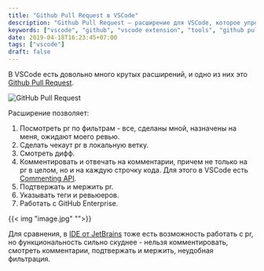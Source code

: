 ```yaml
---
title: "Github Pull Request в VSCode"
description: "Github Pull Request — расширение для VSCode, которое упрощает работу с пул-реквестами"
keywords: ["vscode", "github", "vscode extension", "tools", "github pull request"]
date: 2019-04-18T16:23:45+07:00
tags: ["vscode"]
draft: false
---
```


В VSCode есть довольно много крутых расширений, и одно из них это [Github Pull Request](https://marketplace.visualstudio.com/items?itemName=GitHub.vscode-pull-request-github).

![GitHub Pull Request](https://code.visualstudio.com/assets/blogs/2018/09/10/github_pr_hero.png)

<!--more-->

Расширение позволяет:

1. Посмотреть pr по фильтрам - все, сделаны мной, назначены на меня, ожидают моего ревью.
2. Сделать чекаут pr в локальную ветку.
3. Смотреть дифф.
4. Комментировать и отвечать на комментарии, причем не только на pr в целом, но и на каждую строчку кода. Для этого в VSCode есть [Commenting API](https://github.com/Microsoft/vscode-extension-samples/tree/master/comment-sample).
5. Подтвержать и мержить pr.
6. Указывать теги и ревьюеров.
7. Работать с GitHub Enterprise.

{{< img "image.jpg" "">}}

Для сравнения, в [IDE от JetBrains](https://blog.jetbrains.com/idea/2018/10/intellij-idea-2018-3-eap-github-pull-requests-and-more) тоже есть возможность работать с pr, но функциональность сильно скуднее - нельзя комментировать, смотреть комментарии, подтвержать и мержить, неудобная фильтрация.
